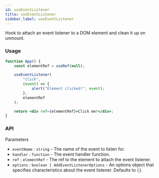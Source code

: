 ```yaml
---
id: useEventListener
title: useEventListener
sidebar_label: useEventListener
---
```


Hook to attach an event listener to a DOM element and clean it up on unmount.

### Usage

```jsx
function App() {
	const elementRef = useRef(null);

	useEventListener(
		"click",
		(event) => {
			alert("Element clicked!", event);
		},
		elementRef
	);

	return <div ref={elementRef}>Click me!</div>;
}
```

### API

Parameters

- `eventName` : `string` - The name of the event to listen for.
- `handler` : `function` - The event handler function.
- `ref` : `elementRef` - The ref to the element to attach the event listener.
- `options` : `boolean | AddEventListenerOptions` - An options object that specifies characteristics about the event listener. Defaults to `{}`.
